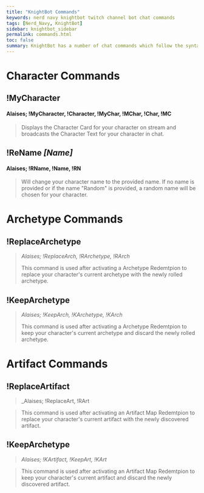 ```yaml
---
title: "KnightBot Commands"
keywords: nerd navy knightbot twitch channel bot chat commands
tags: [Nerd_Navy, KnightBot]
sidebar: knightbot_sidebar
permalink: commands.html
toc: false
summary: KnightBot has a number of chat commands which follow the syntax '!Command [Parameters]'. Commands are not case sensetive and do not cost channel points to use.
---
```


# Character Commands

## !MyCharacter
#### Alaises; !MyCharacter, !Character, !MyChar, !MChar, !Char, !MC
> Displays the Character Card for your character on stream and broadcasts the Character Text for your character in chat.


## !ReName _[Name]_
#### Alaises; !RName, !Name, !RN
> Will change your character name to the provided name. If no name is provided or if the name "Random" is provided, a random name will be chosen for your character.


# Archetype Commands

## !ReplaceArchetype
> _Alaises; !ReplaceArch, !RArchetype, !RArch_
> 
> This command is used after activating a Archetype Redemtpion to replace your character's current archetype with the newly rolled archetype. 


## !KeepArchetype
> _Alaises; !KeepArch, !KArchetype, !KArch_
> 
> This command is used after activating a Archetype Redemtpion to keep your character's current archetype and discard the newly rolled archetype. 


# Artifact Commands

## !ReplaceArtifact
> _Alaises; !ReplaceArt, !RArt

> This command is used after activating an Artifact Map Redemtpion to replace your character's current artifact with the newly discovered artifact. 



## !KeepArchetype
> _Alaises; !KArtifact, !KeepArt, !KArt_

> This command is used after activating an Artifact Map Redemtpion to keep your character's current artifact and discard the newly discovered artifact. 